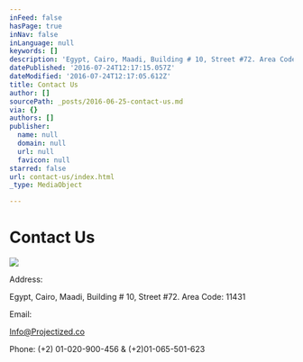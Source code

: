```yaml
---
inFeed: false
hasPage: true
inNav: false
inLanguage: null
keywords: []
description: 'Egypt, Cairo, Maadi, Building # 10, Street #72. Area Code: 11431'
datePublished: '2016-07-24T12:17:15.057Z'
dateModified: '2016-07-24T12:17:05.612Z'
title: Contact Us
author: []
sourcePath: _posts/2016-06-25-contact-us.md
via: {}
authors: []
publisher:
  name: null
  domain: null
  url: null
  favicon: null
starred: false
url: contact-us/index.html
_type: MediaObject

---
```

# Contact Us
![](https://the-grid-user-content.s3-us-west-2.amazonaws.com/a9d80021-f2e4-4f7b-bff8-5238f8ef04f3.jpg)

Address:

Egypt, Cairo, Maadi, Building \# 10, Street \#72\. Area Code: 11431

Email:

Info@Projectized.co

Phone: (+2) 01-020-900-456 & (+2)01-065-501-623